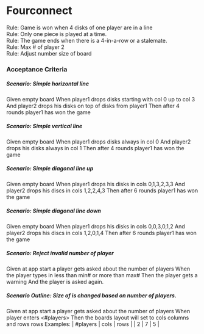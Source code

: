 # Fourconnect
Rule: Game is won when 4 disks of one player are in a line<br/>
Rule: Only one piece is played at a time. <br />
Rule: The game ends when there is a 4-in-a-row or a stalemate.<br/>
Rule: Max # of player 2<br/>
Rule: Adjust number size of board<br/>


### Acceptance Criteria

##### Scenario: Simple horizontal line
Given empty board
When player1 drops disks starting with col 0 up to col 3
And player2 drops his disks on top of disks from player1
Then after 4 rounds player1 has won the game

##### Scenario: Simple vertical line
Given empty board
When player1 drops disks always in col 0
And player2 drops his disks always in col 1
Then after 4 rounds player1 has won the game

##### Scenario: Simple diagonal line up
Given empty board
When player1 drops his disks in cols 0,1,3,2,3,3
And player2 drops his discs in cols 1,2,2,4,3
Then after 6 rounds player1 has won the game

##### Scenario: Simple diagonal line down
Given empty board
When player1 drops his disks in cols 0,0,3,0,1,2
And player2 drops his discs in cols 1,2,0,1,4
Then after 6 rounds player1 has won the game

##### Scenario: Reject invalid number of player
Given at app start a player gets asked about the number of players
When the player types in less than min# or more than max#
Then the player gets a warning
And the player is asked again.

##### Scenario Outline: Size of is changed based on number of players.
Given at app start a player gets asked about the number of players
When player enters <#players>
Then the boards layout will set to cols columns and rows rows
Examples:
| #players | cols | rows |
| 2        | 7    | 5    |